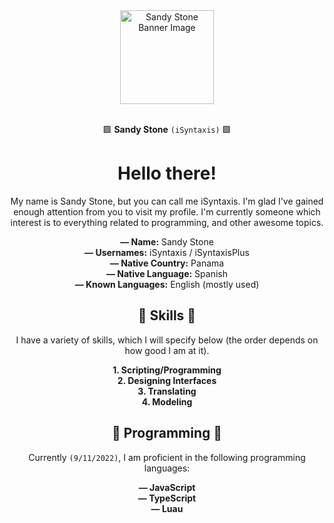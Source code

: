 <div align="center">
  <img src="https://user-images.githubusercontent.com/113288415/196003500-562bf129-4513-4a0b-8d88-60abed151017.png" alt="Sandy Stone Banner Image" height="150" />
  <br>
  <br>
  
  🟪 **Sandy Stone** `(iSyntaxis)` 🟪
  # Hello there!
  
  My name is Sandy Stone, but you can call me iSyntaxis. I'm glad I've gained enough attention from you to visit my profile. I'm currently someone which interest is to everything related to programming, and other awesome topics.
  
  **— Name:** Sandy Stone<br>
  **— Usernames:** iSyntaxis / iSyntaxisPlus<br>
  **— Native Country:** Panama<br>
  **— Native Language:** Spanish<br>
  **— Known Languages:** English (mostly used)<br>
  
  ## 💜 Skills 💜
  
  I have a variety of skills, which I will specify below (the order depends on how good I am at it).
  
  **1. Scripting/Programming**<br>
  **2. Designing Interfaces**<br>
  **3. Translating**<br>
  **4. Modeling**<br>
  
  ## 💜 Programming 💜
  
  Currently `(9/11/2022)`, I am proficient in the following programming languages:
  
  **— JavaScript**<br>
  **— TypeScript**<br>
  **— Luau**<br>
</div>
